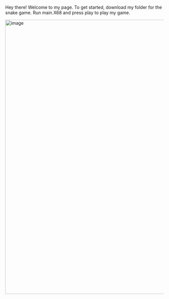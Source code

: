 Hey there! Welcome to my page. To get started, download my folder for the snake game. Run main.X68 and press play to play my game.

<img width="996" height="869" alt="image" src="https://github.com/user-attachments/assets/772fd567-7d3b-4ea9-afab-6d56c40b3008" />

